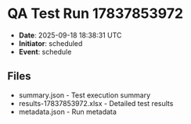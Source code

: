 # QA Test Run 17837853972

- **Date**: 2025-09-18 18:38:31 UTC
- **Initiator**: scheduled
- **Event**: schedule

## Files
- summary.json - Test execution summary
- results-17837853972.xlsx - Detailed test results
- metadata.json - Run metadata
